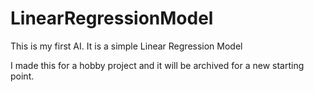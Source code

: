 # LinearRegressionModel
This is my first AI. It is a simple Linear Regression Model

I made this for a hobby project and it will be archived for a new starting point.
